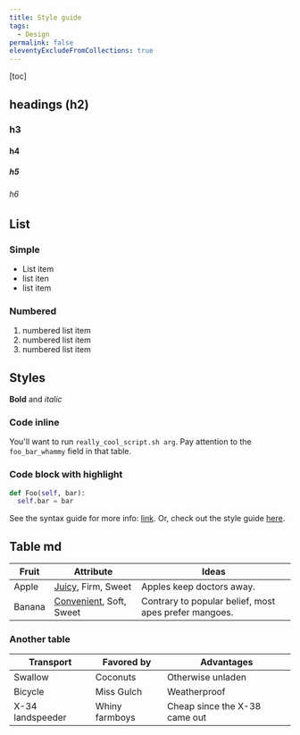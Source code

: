 ```yaml
---
title: Style guide
tags:
  - Design
permalink: false
eleventyExcludeFromCollections: true
---
```


[toc]

## headings (h2)

### h3

#### h4

##### h5

###### h6

## List

### Simple

- List item
- list iten
- list item

### Numbered

1. numbered list item
2. numbered list item
3. numbered list item

## Styles

**Bold** and _italic_

### Code inline

You'll want to run `really_cool_script.sh arg`.
Pay attention to the `foo_bar_whammy` field in that table.

### Code block with highlight

```python
def Foo(self, bar):
  self.bar = bar
```

See the syntax guide for more info: [link](syntax_guide.md).
Or, check out the style guide [here](style_guide.md).

## Table md

| Fruit  | Attribute                                                                                                             | Ideas                                                 |
| ------ | --------------------------------------------------------------------------------------------------------------------- | ----------------------------------------------------- |
| Apple  | [Juicy](https://example.com/SomeReallyReallyReallyReallyReallyReallyReallyReallyLongQuery), Firm, Sweet               | Apples keep doctors away.                             |
| Banana | [Convenient](https://example.com/SomeDifferentReallyReallyReallyReallyReallyReallyReallyReallyLongQuery), Soft, Sweet | Contrary to popular belief, most apes prefer mangoes. |

### Another table

| Transport        | Favored by     | Advantages                    |
| ---------------- | -------------- | ----------------------------- |
| Swallow          | Coconuts       | Otherwise unladen             |
| Bicycle          | Miss Gulch     | Weatherproof                  |
| X-34 landspeeder | Whiny farmboys | Cheap since the X-38 came out |
